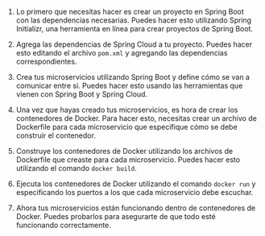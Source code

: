 1. Lo primero que necesitas hacer es crear un proyecto en Spring Boot con las dependencias necesarias. Puedes hacer esto utilizando Spring Initializr, una herramienta en línea para crear proyectos de Spring Boot.

2. Agrega las dependencias de Spring Cloud a tu proyecto. Puedes hacer esto editando el archivo `pom.xml` y agregando las dependencias correspondientes.

3. Crea tus microservicios utilizando Spring Boot y define cómo se van a comunicar entre sí. Puedes hacer esto usando las herramientas que vienen con Spring Boot y Spring Cloud.

4. Una vez que hayas creado tus microservicios, es hora de crear los contenedores de Docker. Para hacer esto, necesitas crear un archivo de Dockerfile para cada microservicio que especifique cómo se debe construir el contenedor.

5. Construye los contenedores de Docker utilizando los archivos de Dockerfile que creaste para cada microservicio. Puedes hacer esto utilizando el comando `docker build`.

6. Ejecuta los contenedores de Docker utilizando el comando `docker run` y especificando los puertos a los que cada microservicio debe escuchar.

7. Ahora tus microservicios están funcionando dentro de contenedores de Docker. Puedes probarlos para asegurarte de que todo esté funcionando correctamente.